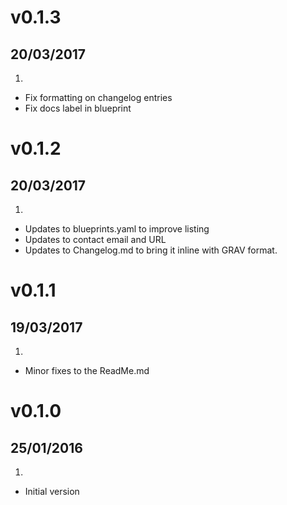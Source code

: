 # v0.1.3
## 20/03/2017

1. [](#improved)
  * Fix formatting on changelog entries
  * Fix docs label in blueprint

# v0.1.2
## 20/03/2017

1. [](#improved)
  * Updates to blueprints.yaml to improve listing
  * Updates to contact email and URL
  * Updates to Changelog.md to bring it inline with GRAV format.

# v0.1.1
## 19/03/2017

1. [](#improved)
  * Minor fixes to the ReadMe.md

# v0.1.0
## 25/01/2016

1. [](#new)
  * Initial version
